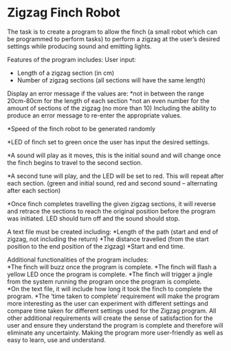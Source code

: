 # Zigzag Finch Robot
The task is to create a program to allow the finch (a small robot which can be programmed to perform tasks) to perform a zigzag at the user’s desired settings while producing sound and emitting lights. 

Features of the program includes: 
 User input: 
*  Length of a zigzag section (in cm) 
*  Number of zigzag sections (all sections will have the same length) 

Display an error message if the values are: 
*not in between the range 20cm-80cm for the length of each section 
*not an even number for the amount of sections of the zigzag (no more than 10) Including the ability to produce an error message to re-enter the appropriate values. 

*Speed of the finch robot to be generated randomly  

*LED of finch set to green once the user has input the desired settings.

*A sound will play as it moves, this is the initial sound and will change once the finch begins to travel to the second section. 

*A second tune will play, and the LED will be set to red.  This will repeat after each section. 
(green and initial sound, red and second sound – alternating after each section) 

*Once finch completes travelling the given zigzag sections, it will reverse and 
retrace the sections to reach the original position before the program was initiated.
LED should turn off and the sound should stop. 

A text file must be created including: 
*Length of the path (start and end of zigzag, not including the return) 
*The distance travelled (from the start position to the end position of the zigzag) 
*Start and end time. 

Additional functionalities of the program includes:  
*The finch will buzz once the program is complete. 
*The finch will flash a yellow LED once the program is complete. 
*The finch will trigger a jingle from the system running the program once the program is complete.  
*On the text file, it will include how long it took the finch to complete the program. 
*The ‘time taken to complete’ requirement will make the program more interesting as the user can experiment with different settings and compare time taken for different settings used for the Zigzag program. All other additional requirements will create the sense of satisfaction for the user and ensure they understand the program is complete and therefore will eliminate any uncertainty. Making the program more user-friendly as well as easy to learn, use and understand.
